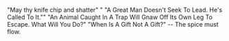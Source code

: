 "May thy knife chip and shatter"
" \"A Great Man Doesn't Seek To Lead. He's Called To It.\""
 "An Animal Caught In A Trap Will Gnaw Off Its Own Leg To Escape. What Will You Do?"
 "When Is A Gift Not A Gift?"
-- The spice must flow.
